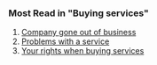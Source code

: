 ###  Most Read in "Buying services"

  1. [ Company gone out of business ](/en/consumer/buying-services/company-gone-out-of-business/)
  2. [ Problems with a service ](/en/consumer/buying-services/problem-with-a-service/)
  3. [ Your rights when buying services ](/en/consumer/buying-services/your-rights-when-buying-services/)

